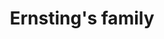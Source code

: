 ---
title: "Ernsting's family"
url: /muelheim-an-der-ruhr/ernstings-family-hans-boeckler-platz/
shop: Kleidung
---